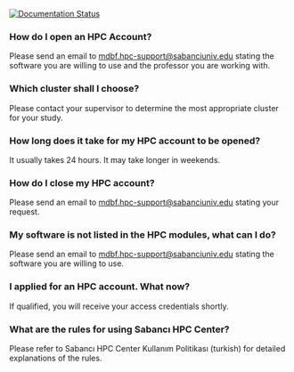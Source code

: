 [![Documentation Status](https://readthedocs.org/projects/su-hpc-tutorials/badge/?version=latest)](https://su-hpc-tutorials.readthedocs.io/en/latest/?badge=latest)
### How do I open an HPC Account?
Please send an email to mdbf.hpc-support@sabanciuniv.edu stating the software you are willing to use and the professor you are working with.
### Which cluster shall I choose?
Please contact your supervisor to determine the most appropriate cluster for your study.
### How long does it take for my HPC account to be opened?
It usually takes 24 hours. It may take longer in weekends.
### How do I close my HPC account?
Please send an email to mdbf.hpc-support@sabanciuniv.edu stating your request.
### My software is not listed in the HPC modules, what can I do?
Please send an email to mdbf.hpc-support@sabanciuniv.edu stating the software you are willing to use.
### I applied for an HPC account. What now?
If qualified, you will receive your access credentials shortly.
### What are the rules for using Sabancı HPC Center?
Please refer to Sabancı HPC Center Kullanım Politikası (turkish) for detailed explanations of the rules. 

